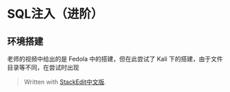 
# SQL注入（进阶）

## 环境搭建

老师的视频中给出的是 Fedola 中的搭建，但在此尝试了 Kali 下的搭建，由于文件目录等不同，在尝试时出现

> Written with [StackEdit中文版](https://stackedit.cn/).
<!--stackedit_data:
eyJoaXN0b3J5IjpbMTE4MjAyMTI3NCwxNzMyNjc2MTg4XX0=
-->